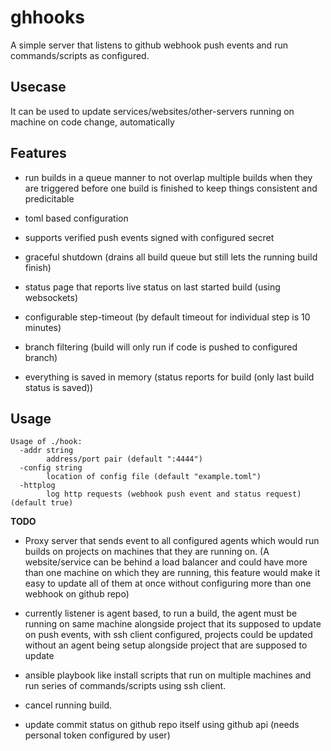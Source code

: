 
ghhooks
=======

A simple server that listens to github webhook push events
and run commands/scripts as configured. 


Usecase
-------
It can be used to update services/websites/other-servers
running on machine on code change, automatically


Features
--------
* run builds in a queue manner to not overlap multiple builds
    when they are triggered before one build is finished to keep
    things consistent and predicitable

* toml based configuration
* supports verified push events signed with configured secret
* graceful shutdown (drains all build queue but still lets the 
    running build finish)
* status page that reports live status on last started build
    (using websockets)
* configurable step-timeout (by default timeout for individual step is 10 minutes)
* branch filtering (build will only run if code is pushed to configured branch)
* everything is saved in memory (status reports for build (only last build status is saved))

Usage
-----

```
Usage of ./hook:
  -addr string
    	address/port pair (default ":4444")
  -config string
    	location of config file (default "example.toml")
  -httplog
    	log http requests (webhook push event and status request) (default true)
```



**TODO**

* Proxy server that sends event to all configured agents which would run builds on projects
    on machines that they are running on. (A website/service can be behind a load balancer and 
    could have more than one machine on which they are running, this feature would make it easy
    to update all of them at once without configuring more than one webhook on github repo)

* currently listener is agent based, to run a build, the agent must be running on same machine alongside
project that its supposed to update on push events, with ssh client configured, projects could be updated
without an agent being setup alongside project that are supposed to update

* ansible playbook like install scripts that run on multiple machines and run series of commands/scripts
    using ssh client.

* cancel running build.
* update commit status on github repo itself using github api (needs personal token configured by user)

